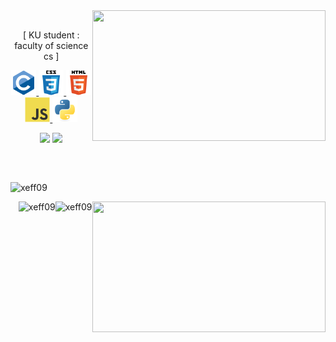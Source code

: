 
  <div align="center">
<img src="https://media.tenor.com/w5a0WVW1GbsAAAAd/nijika-bocchi-the-rock.gif" align="right" width="373.5px" height="208.5px">
  </div>
<br>
<p align="center">[ KU student : faculty of science cs ]</p>

<p align="center"> <a href="https://www.cprogramming.com/" target="_blank" rel="noreferrer"> <img src="https://raw.githubusercontent.com/devicons/devicon/master/icons/c/c-original.svg" alt="c" width="40" height="40"/> </a> <a href="https://www.w3schools.com/css/" target="_blank" rel="noreferrer"> <img src="https://raw.githubusercontent.com/devicons/devicon/master/icons/css3/css3-original-wordmark.svg" alt="css3" width="40" height="40"/> </a> <a href="https://www.w3.org/html/" target="_blank" rel="noreferrer"> <img src="https://raw.githubusercontent.com/devicons/devicon/master/icons/html5/html5-original-wordmark.svg" alt="html5" width="40" height="40"/> </a> <a href="https://developer.mozilla.org/en-US/docs/Web/JavaScript" target="_blank" rel="noreferrer"> <img src="https://raw.githubusercontent.com/devicons/devicon/master/icons/javascript/javascript-original.svg" alt="javascript" width="40" height="40"/> </a> <a href="https://www.python.org" target="_blank" rel="noreferrer"> <img src="https://raw.githubusercontent.com/devicons/devicon/master/icons/python/python-original.svg" alt="python" width="40" height="40"/> </a> </p>

<p align="center"><a href="https://www.instagram.com/pp_u.nn/?next=%2F" target="_blank"><img src="https://img.shields.io/badge/pp_u.nn%20-%23f24f1d.svg?&style=for-the-badge&logo=Instagram&logoColor=white"/></a> <a href="https://discord.gg/CsTthJxRpZ" target="_blank"><img src="https://img.shields.io/badge/KU%20comsci%20-%237289DA.svg?&style=for-the-badge&logo=discord&logoColor=white"/></a></p>
</div>
<br>

<h2 align="center"></h2>
<p align="left"> <img src="https://komarev.com/ghpvc/?username=xeff09&label=Profile%20views&color=0e75b6&style=flat" alt="xeff09" /> </p>

<div align="center">
  <img src="https://media.tenor.com/VXrqFIm2ROQAAAAd/bocchi-the-rock-bocchi.gif" align="right" width="373.5px" height="208.5px">

  <p><img align="right" src="https://github-readme-streak-stats.herokuapp.com/?user=xeff09&" alt="xeff09" /></p>

  <p>&nbsp;<img align="right" src="https://github-readme-stats.vercel.app/api?username=xeff09&show_icons=true&locale=en" alt="xeff09" /></p>
</div>